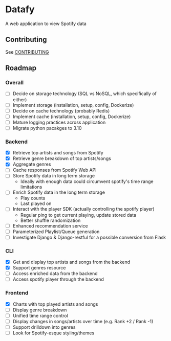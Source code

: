 # Datafy

A web application to view Spotify data

## Contributing

See [CONTRIBUTING](CONTRIBUTING.md)

## Roadmap

### Overall

- [ ] Decide on storage technology (SQL vs NoSQL, which specifically of either)
- [ ] Implement storage (installation, setup, config, Dockerize)
- [ ] Decide on cache technology (probably Redis)
- [ ] Implement cache (installation, setup, config, Dockerize)
- [ ] Mature logging practices across application
- [ ] Migrate python pacakges to 3.10

### Backend

- [X] Retrieve top artists and songs from Spotify
- [X] Retrieve genre breakdown of top artists/songs
- [X] Aggregate genres
- [ ] Cache responses from Spotify Web API
- [ ] Store Spotify data in long term storage
  - Ideally with enough data could circumvent spotify's time range limitations
- [ ] Enrich Spotify data in the long term storage
  - Play counts
  - Last played on
- [ ] Interact with the player SDK (actually controlling the spotify player)
  - Regular ping to get current playing, update stored data
  - Better shuffle randomization
- [ ] Enhanced recommendation service
- [ ] Parameterized Playlist/Queue generation
- [ ] Investigate Django & Django-restful for a possible conversion from Flask

### CLI

- [X] Get and display top artists and songs from the backend
- [X] Support genres resource
- [ ] Access enriched data from the backend
- [ ] Access spotify player through the backend

### Frontend

- [X] Charts with top played artists and songs
- [ ] Display genre breakdown
- [ ] Unified time range control
- [ ] Display changes in songs/artists over time (e.g. Rank +2 / Rank -1)
- [ ] Support drilldown into genres
- [ ] Look for Spotify-esque styling/themes
